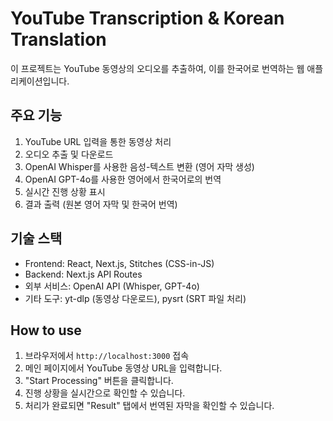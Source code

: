 # YouTube Transcription & Korean Translation

이 프로젝트는 YouTube 동영상의 오디오를 추출하여, 이를 한국어로 번역하는 웹 애플리케이션입니다.

## 주요 기능

1. YouTube URL 입력을 통한 동영상 처리
2. 오디오 추출 및 다운로드
3. OpenAI Whisper를 사용한 음성-텍스트 변환 (영어 자막 생성)
4. OpenAI GPT-4o를 사용한 영어에서 한국어로의 번역
5. 실시간 진행 상황 표시
6. 결과 출력 (원본 영어 자막 및 한국어 번역)

## 기술 스택

- Frontend: React, Next.js, Stitches (CSS-in-JS)
- Backend: Next.js API Routes
- 외부 서비스: OpenAI API (Whisper, GPT-4o)
- 기타 도구: yt-dlp (동영상 다운로드), pysrt (SRT 파일 처리)

## How to use

1. 브라우저에서 `http://localhost:3000` 접속
2. 메인 페이지에서 YouTube 동영상 URL을 입력합니다.
3. "Start Processing" 버튼을 클릭합니다.
4. 진행 상황을 실시간으로 확인할 수 있습니다.
5. 처리가 완료되면 "Result" 탭에서 번역된 자막을 확인할 수 있습니다.
